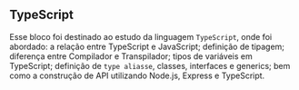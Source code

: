 ## TypeScript

Esse bloco foi destinado ao estudo da linguagem `TypeScript`, onde foi abordado: a relação entre TypeScript e JavaScript; definição de tipagem; diferença entre Compilador e Transpilador; tipos de variáveis em TypeScript; definição de `type aliasse`, classes, interfaces e generics; bem como a construção de API utilizando Node.js, Express e TypeScript.

